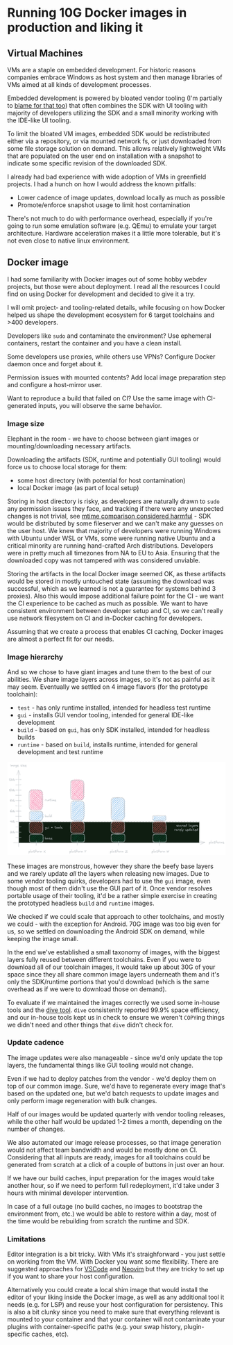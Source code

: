 # Running 10G Docker images in production and liking it

## Virtual Machines

VMs are a staple on embedded development. For historic reasons companies embrace Windows as host system and then manage
libraries of VMs aimed at all kinds of development processes.

Embedded development is powered by bloated vendor tooling (I'm partially to
[blame for that too](https://www.luxoft.com/videos/populus-webinar-recording)) that often combines the SDK with UI
tooling with majority of developers utilizing the SDK and a small minority working with the IDE-like UI tooling.

To limit the bloated VM images, embedded SDK would be redistributed either via a repository, or via mounted network fs,
or just downloaded from some file storage solution on demand. This allows relatively lightweight VMs that are
populated on the user end on installation with a snapshot to indicate some specific revision of the downloaded SDK.

I already had bad experience with wide adoption of VMs in greenfield projects. I had a hunch on how I would address
the known pitfalls:
* Lower cadence of image updates, download locally as much as possible
* Promote/enforce snapshot usage to limit host contamination

There's not much to do with performance overhead, especially if you're going to run some emulation software (e.g. QEmu)
to emulate your target architecture. Hardware acceleration makes it a little more tolerable, but it's not even close to
native linux environment.

## Docker image

I had some familiarity with Docker images out of some hobby webdev projects, but those were about deployment. I read
all the resources I could find on using Docker for development and decided to give it a try.

I will omit project- and tooling-related details, while focusing on how Docker helped us shape the development
ecosystem for 6 target toolchains and >400 developers.

Developers like `sudo` and contaminate the environment? Use ephemeral containers, restart the container and you have a
clean install.

Some developers use proxies, while others use VPNs? Configure Docker daemon once and forget about it.

Permission issues with mounted contents? Add local image preparation step and configure a host-mirror user.

Want to reproduce a build that failed on CI? Use the same image with CI-generated inputs, you will observe the same
behavior.

### Image size

Elephant in the room - we have to choose between giant images or mounting/downloading necessary artifacts.

Downloading the artifacts (SDK, runtime and potentially GUI tooling) would force us to choose local storage for them:
* some host directory (with potential for host contamination)
* local Docker image (as part of local setup)

Storing in host directory is risky, as developers are naturally drawn to `sudo` any permission issues they face, and
tracking if there were any unexpected changes is not trivial, see
[mtime comparison considered harmful](https://apenwarr.ca/log/20181113) - SDK would be distributed by some fileserver
and we can't make any guesses on the user host. We knew that majority of developers were running Windows with Ubuntu
under WSL or VMs, some were running native Ubuntu and a critical minority are running hand-crafted Arch distributions.
Developers were in pretty much all timezones from NA to EU to Asia. Ensuring that the downloaded copy was not tampered
with was considered unviable.

Storing the artifacts in the local Docker image seemed OK, as these artifacts would be stored in mostly untouched state
(assuming the download was successful, which as we learned is not a guarantee for systems behind 3 proxies). Also this
would impose additional failure point for the CI - we want the CI experience to be cached as much as possible. We want
to have consistent environment between developer setup and CI, so we can't really use network filesystem on CI and
in-Docker caching for developers.

Assuming that we create a process that enables CI caching, Docker images are almost a perfect fit for our needs.

### Image hierarchy

And so we chose to have giant images and tune them to the best of our abilities. We share image layers across images,
so it's not as painful as it may seem. Eventually we settled on 4 image flavors (for the prototype toolchain):
* `test` - has only runtime installed, intended for headless test runtime
* `gui` - installs GUI vendor tooling, intended for general IDE-like development
* `build` - based on `gui`, has only SDK installed, intended for headless builds
* `runtime` - based on `build`, installs runtime, intended for general development and test runtime

![Developer images stacked](./assets/stacked_images.png)

These images are monstrous, however they share the beefy base layers and we rarely update _all_ the layers when
releasing new images. Due to some vendor tooling quirks, developers had to use the `gui` image, even though most of
them didn't use the GUI part of it. Once vendor resolves portable usage of their tooling, it'd be a rather simple
exercise in creating the prototyped headless `build` and `runtime` images.

We checked if we could scale that approach to other toolchains, and mostly we could - with the exception for Android.
70G image was too big even for us, so we settled on downloading the Android SDK on demand, while keeping the image
small.

In the end we've established a small taxonomy of images, with the biggest layers fully reused between different
toolchains. Even if you were to download all of our toolchain images, it would take up about 30G of your space since
they all share common image layers underneath them and it's only the SDK/runtime portions that you'd download (which
is the same overhead as if we were to download those on demand).

To evaluate if we maintained the images correctly we used some in-house tools and the
[dive tool](https://github.com/wagoodman/dive). `dive` consistently reported 99.9% space efficiency, and our in-house
tools kept us in check to ensure we weren't `COPY`ing things we didn't need and other things that `dive` didn't check
for.

### Update cadence

The image updates were also manageable - since we'd only update the top layers, the fundamental things like GUI tooling
would not change.

Even if we had to deploy patches from the vendor - we'd deploy them on top of our common image. Sure, we'd have to
regenerate every image that's based on the updated one, but we'd batch requests to update images and only perform image
regeneration with bulk changes.

Half of our images would be updated quarterly with vendor tooling releases, while the other half would be updated 1-2
times a month, depending on the number of changes.

We also automated our image release processes, so that image generation would not affect team bandwidth and would be
mostly done on CI. Considering that all inputs are ready, images for all toolchains could be generated from scratch at
a click of a couple of buttons in just over an hour.

If we have our build caches, input preparation for the images would take another hour, so if we need to perform full
redeployment, it'd take under 3 hours with minimal developer intervention.

In case of a full outage (no build caches, no images to bootstrap the environment from, etc.) we would be able to
restore within a day, most of the time would be rebuilding from scratch the runtime and SDK.

### Limitations

Editor integration is a bit tricky. With VMs it's straighforward - you just settle on working from the VM. With Docker
you want some flexibility. There are suggested approaches for
[VSCode](https://code.visualstudio.com/docs/devcontainers/containers) and
[Neovim](https://github.com/jamestthompson3/nvim-remote-containers) but they are tricky to set up if you want to share
your host configuration.

Alternatively you could create a local shim image that would install the editor of your liking inside the Docker image,
as well as any additional tool it needs (e.g. for LSP) and reuse your host configuration for persistency. This is also
a bit clunky since you need to make sure that everything relevant is mounted to your container and that your container
will not contaminate your plugins with container-specific paths (e.g. your swap history, plugin-specific
caches, etc).
